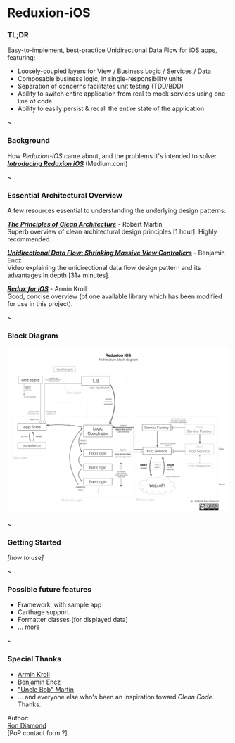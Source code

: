 
# Reduxion-iOS

### TL;DR
Easy-to-implement, best-practice Unidirectional Data Flow for iOS apps, featuring:  
- Loosely-coupled layers for View / Business Logic / Services / Data
- Composable business logic, in single-responsibility units
- Separation of concerns facilitates unit testing (TDD/BDD)
- Ability to switch entire application from real to mock services using one line of code
- Ability to easily persist & recall the entire state of the application

~

### Background

How *Reduxion-iOS* came about, and the problems it's intended to solve:  
[***Introducing Reduxion iOS***](https://medium.com/p/6e1cdf5d7570/)  (Medium.com)

~

### Essential Architectural Overview  
A few resources essential to understanding the underlying design patterns:

[***The Principles of Clean Architecture***](https://www.youtube.com/watch?v=o_TH-Y78tt4&t=10m45s) - Robert Martin  
Superb overview of clean architectural design principles [1 hour].  Highly recommended.

[***Unidirectional Data Flow: Shrinking Massive View Controllers***](https://realm.io/news/benji-encz-unidirectional-data-flow-swift/) - Benjamin Encz  
Video explaining the unidirectional data flow design pattern and its advantages in depth [31+ minutes].

[***Redux for iOS***](http://blog.jtribe.com.au/redux-for-ios/) - Armin Kroll  
Good, concise overview (of one available library which has been modified for use in this project).


~

### Block Diagram
![](./_Documentation/reduxion-ios-architecture-block-diagram.png)

~

### Getting Started
*[how to use]*

~

### Possible future features
- Framework, with sample app
- Carthage support
- Formatter classes (for displayed data)
- ... more

~
### Special Thanks
- [Armin Kroll](https://twitter.com/persival)
- [Benjamin Encz](https://twitter.com/benjaminencz)
- ["Uncle Bob" Martin](https://twitter.com/unclebobmartin)
- ... and everyone else who's been an inspiration toward *Clean Code*.  Thanks.


Author:  
[Ron Diamond](https://twitter.com/ron_diamond)  
[PoP contact form ?]
